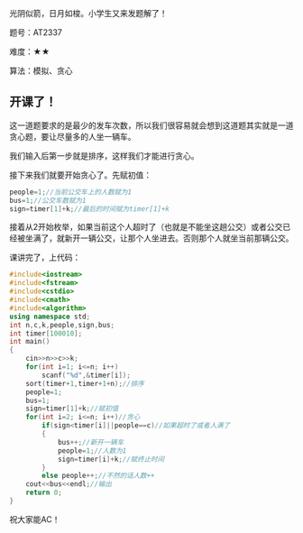 光阴似箭，日月如梭。小学生又来发题解了！

题号：AT2337

难度：★★

算法：模拟、贪心

## 开课了！

这一道题要求的是最少的发车次数，所以我们很容易就会想到这道题其实就是一道贪心题，要让尽量多的人坐一辆车。

我们输入后第一步就是排序，这样我们才能进行贪心。

接下来我们就要开始贪心了。先赋初值：

```cpp
people=1;//当前公交车上的人数赋为1
bus=1;//公交车数赋为1
sign=timer[1]+k;//最后的时间赋为timer[1]+k
```

接着从2开始枚举，如果当前这个人超时了（也就是不能坐这趟公交）或者公交已经被坐满了，就新开一辆公交，让那个人坐进去。否则那个人就坐当前那辆公交。

课讲完了，上代码：
```cpp
#include<iostream>
#include<fstream>
#include<cstdio>
#include<cmath>
#include<algorithm>
using namespace std;
int n,c,k,people,sign,bus;
int timer[100010];
int main()
{
	cin>>n>>c>>k;
	for(int i=1; i<=n; i++)
		scanf("%d",&timer[i]);
	sort(timer+1,timer+1+n);//排序
	people=1;
	bus=1;
	sign=timer[1]+k;//赋初值
	for(int i=2; i<=n; i++)//贪心
		if(sign<timer[i]||people==c)//如果超时了或者人满了
		{
			bus++;//新开一辆车
			people=1;//人数为1
			sign=timer[i]+k;//赋终止时间
		}
		else people++;//不然的话人数++
	cout<<bus<<endl;//输出
	return 0;
}
```
祝大家能AC！